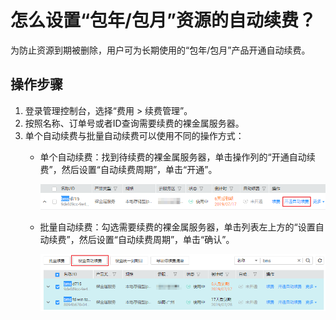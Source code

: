 # 怎么设置“包年/包月”资源的自动续费？<a name="bms_faq_0052"></a>

为防止资源到期被删除，用户可为长期使用的“包年/包月”产品开通自动续费。

## 操作步骤<a name="section8274951132816"></a>

1.  登录管理控制台，选择“费用 \> 续费管理”。
2.  按照名称、订单号或者ID查询需要续费的裸金属服务器。
3.  单个自动续费与批量自动续费可以使用不同的操作方式：
    -   单个自动续费：找到待续费的裸金属服务器，单击操作列的“开通自动续费”，然后设置“自动续费周期”，单击“开通”。

        ![](figures/Image-7.png)

    -   批量自动续费：勾选需要续费的裸金属服务器，单击列表左上方的“设置自动续费”，然后设置“自动续费周期”，单击“确认”。

        ![](figures/Image-11.png)



